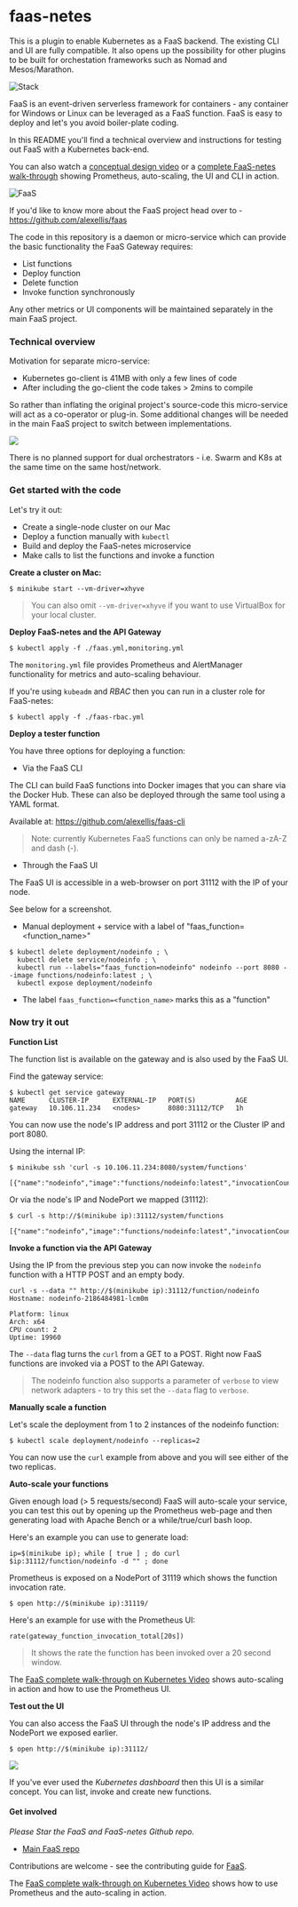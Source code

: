 faas-netes
===========

This is a plugin to enable Kubernetes as a FaaS backend. The existing CLI and UI are fully compatible. It also opens up the possibility for other plugins to be built for orchestation frameworks such as Nomad and Mesos/Marathon.

![Stack](https://camo.githubusercontent.com/08bc7c0c4f882ef5eadaed797388b27b1a3ca056/68747470733a2f2f7062732e7477696d672e636f6d2f6d656469612f4446726b46344e586f41414a774e322e6a7067)

FaaS is an event-driven serverless framework for containers - any container for Windows or Linux can be leveraged as a FaaS function. FaaS is easy to deploy and let's you avoid boiler-plate coding.

In this README you'll find a technical overview and instructions for testing out FaaS with a Kubernetes back-end. 

You can also watch a [conceptual design video](https://www.youtube.com/watch?v=CQYjiMXOqOQ) or a [complete FaaS-netes walk-through](https://www.youtube.com/watch?v=0DbrLsUvaso) showing Prometheus, auto-scaling, the UI and CLI in action.

![FaaS](https://pbs.twimg.com/media/DFhYYP-XUAIWBET.jpg:large)

If you'd like to know more about the FaaS project head over to - https://github.com/alexellis/faas

The code in this repository is a daemon or micro-service which can provide the basic functionality the FaaS Gateway requires:

* List functions
* Deploy function
* Delete function
* Invoke function synchronously

Any other metrics or UI components will be maintained separately in the main FaaS project.


### Technical overview

Motivation for separate micro-service:

* Kubernetes go-client is 41MB with only a few lines of code
* After including the go-client the code takes > 2mins to compile

So rather than inflating the original project's source-code this micro-service will act as a co-operator or plug-in. Some additional changes will be needed in the main FaaS project to switch between implementations.

![](https://pbs.twimg.com/media/DFh7i-ZXkAAZkw4.jpg:large)

There is no planned support for dual orchestrators - i.e. Swarm and K8s at the same time on the same host/network.

### Get started with the code

Let's try it out:

* Create a single-node cluster on our Mac
* Deploy a function manually with `kubectl`
* Build and deploy the FaaS-netes microservice
* Make calls to list the functions and invoke a function


**Create a cluster on Mac:**

```
$ minikube start --vm-driver=xhyve
```

> You can also omit `--vm-driver=xhyve` if you want to use VirtualBox for your local cluster.

**Deploy FaaS-netes and the API Gateway**

```
$ kubectl apply -f ./faas.yml,monitoring.yml
```

The `monitoring.yml` file provides Prometheus and AlertManager functionality for metrics and auto-scaling behaviour.

If you're using `kubeadm` and *RBAC* then you can run in a cluster role for FaaS-netes:

```
$ kubectl apply -f ./faas-rbac.yml
```

**Deploy a tester function**

You have three options for deploying a function:

* Via the FaaS CLI 

The CLI can build FaaS functions into Docker images that you can share via the Docker Hub. These can also be deployed through the same tool using a YAML format.

Available at: https://github.com/alexellis/faas-cli

> Note: currently Kubernetes FaaS functions can only be named a-zA-Z and dash (-).

* Through the FaaS UI

The FaaS UI is accessible in a web-browser on port 31112 with the IP of your node.

See below for a screenshot.

* Manual deployment + service with a label of "faas_function=<function_name>"

```
$ kubectl delete deployment/nodeinfo ; \
  kubectl delete service/nodeinfo ; \
  kubectl run --labels="faas_function=nodeinfo" nodeinfo --port 8080 --image functions/nodeinfo:latest ; \
  kubectl expose deployment/nodeinfo
```

* The label `faas_function=<function_name>` marks this as a "function"

### Now try it out

**Function List**

The function list is available on the gateway and is also used by the FaaS UI.

Find the gateway service:

```
$ kubectl get service gateway
NAME      CLUSTER-IP      EXTERNAL-IP   PORT(S)          AGE
gateway   10.106.11.234   <nodes>       8080:31112/TCP   1h
```

You can now use the node's IP address and port 31112 or the Cluster IP and port 8080.

Using the internal IP:

```
$ minikube ssh 'curl -s 10.106.11.234:8080/system/functions'

[{"name":"nodeinfo","image":"functions/nodeinfo:latest","invocationCount":0,"replicas":1}]
```

Or via the node's IP and NodePort we mapped (31112):

```
$ curl -s http://$(minikube ip):31112/system/functions

[{"name":"nodeinfo","image":"functions/nodeinfo:latest","invocationCount":0,"replicas":1}]
```

**Invoke a function via the API Gateway**

Using the IP from the previous step you can now invoke the `nodeinfo` function with a HTTP POST and an empty body.

```
curl -s --data "" http://$(minikube ip):31112/function/nodeinfo
Hostname: nodeinfo-2186484981-lcm0m

Platform: linux
Arch: x64
CPU count: 2
Uptime: 19960
```

The `--data` flag turns the `curl` from a GET to a POST. Right now FaaS functions are invoked via a POST to the API Gateway.

> The nodeinfo function also supports a parameter of `verbose` to view network adapters - to try this set the `--data` flag to `verbose`.

**Manually scale a function**

Let's scale the deployment from 1 to 2 instances of the nodeinfo function:

```
$ kubectl scale deployment/nodeinfo --replicas=2
```

You can now use the `curl` example from above and you will see either of the two replicas.

**Auto-scale your functions**

Given enough load (> 5 requests/second) FaaS will auto-scale your service, you can test this out by opening up the Prometheus web-page and then generating load with Apache Bench or a while/true/curl bash loop.

Here's an example you can use to generate load:

```
ip=$(minikube ip); while [ true ] ; do curl $ip:31112/function/nodeinfo -d "" ; done
```

Prometheus is exposed on a NodePort of 31119 which shows the function invocation rate. 

```
$ open http://$(minikube ip):31119/
```

Here's an example for use with the Prometheus UI:

```
rate(gateway_function_invocation_total[20s])
```

> It shows the rate the function has been invoked over a 20 second window.

The [FaaS complete walk-through on Kubernetes Video](https://www.youtube.com/watch?v=0DbrLsUvaso) shows auto-scaling in action and how to use the Prometheus UI.

**Test out the UI**

You can also access the FaaS UI through the node's IP address and the NodePort we exposed earlier.

```
$ open http://$(minikube ip):31112/
```

![](https://pbs.twimg.com/media/DFkUuH1XsAAtNJ6.jpg:medium)

If you've ever used the *Kubernetes dashboard* then this UI is a similar concept. You can list, invoke and create new functions.

#### Get involved

*Please Star the FaaS and FaaS-netes Github repo.*

* [Main FaaS repo](https://github.com/alexellis/faas)

Contributions are welcome - see the contributing guide for [FaaS](https://github.com/alexellis/faas/blob/master/CONTRIBUTING.md).

The [FaaS complete walk-through on Kubernetes Video](https://www.youtube.com/watch?v=0DbrLsUvaso) shows how to use Prometheus and the auto-scaling in action.


